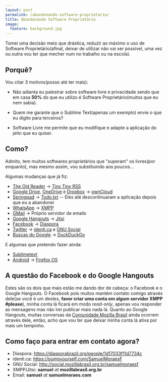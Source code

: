 ```yaml
---
layout: post
permalink: /abandonando-software-proprietario/
title: Abandonando Software Proprietário
image:
  feature: background.jpg
---
```


Tomei uma decisão meio que drástica, reduzir ao máximo o uso de Software Proprietário(afinal, deixar de utilizar não vai ser possível, uma vez ou outra vou ter que mecher num no trabalho ou na escola).

## Porquê?

Vou citar 3 motivos(posso até ter mais):

* Não adianta eu palestrar sobre software livre e privacidade sendo que em casa **50%** do que eu utilizo é Software Proprietário(muitos que eu nem sabia).

* Quem me garante que o Sublime Text(apenas um exemplo) envie o que eu digito para terceiros?

* Software Livre me permite que eu modifique e adapte a aplicação do jeito que eu quiser.

## Como?

Admito, tem muitos softwares proprietários que "superam" os livres(por enquanto), mas mesmo assim, vou substituindo aos poucos...

Algumas mudanças que já fiz:

* [The Old Reader](http://theoldreader.com/) -> [Tiny Tiny RSS](http://tt-rss.org/)
* [Google Drive](http://drive.google.com/), [OneDrive](http://onedrive.com/) e [Dropbox](http://dropbox.com/) -> [ownCloud](http://owncloud.org/)
* [Springpad](http://springpad.com/) -> [Todo.txt](http://todotxt.com/) -- Eles até descontinuaram a aplicação depois que eu a abandonei
* [WhatsApp](http://whatsapp.com) -> [XMPP](http://xmpp.org/)
* [GMail](http://mail.google.com) -> Próprio servidor de emails
* [Google Hangouts](https://plus.google.com/hangouts) -> [Jitsi](http://jitsi.org)
* [Facebook](http://facebook.com/) -> [Diaspora](http://diasporafoundation.org/)
* [Twitter](http://twitter.com/) -> [identi.ca](http://identi.ca/) e [GNU Social](http://gnu.io/)
* [Buscas do Google](http://google.com/search) -> [DuckDuckGo](http://duckduckgo.com/)

E algumas que pretendo fazer ainda:

* [Sublimetext](http://sublimetext.com/)
* [Android](http://android.com) -> [Firefox OS](http://www.mozilla.org/firefox/os/)

## A questão do Facebook e do Google Hangouts

Estes são os dois que mais estão me dando dor de cabeça: o Facebook e o Google Hangouts. O Facebook pois muitos mantém contato comigo através dele(se você é um destes, **favor criar uma conta em algum servidor XMPP #please**), minha conta lá ficará em modo *read-only*, apenas vou responder as mensagens mas não irei publicar mais nada lá. Quanto ao Google Hangouts, muitas conversas da [Comunidade Mozilla Brasil](http://mozillabrasil.org.br/) ainda ocorrem através dele, então, acho que vou ter que deixar minha conta lá ativa por mais um tempinho.

## Como faço para entrar em contato agora?

* Diaspora: <https://diasporabrazil.org/people/1d17033f11d7734c>
* identi.ca: <https://pumpyourself.com/SamuelMoraesF>
* GNU Social: <http://social.mozillabrasil.org.br/samuelmoraesf>
* XMPP/Jitsi: **samuel** *at* **mozillabrasil.org.br**
* Email: **samuel** *at* **samuelmoraes.com**
